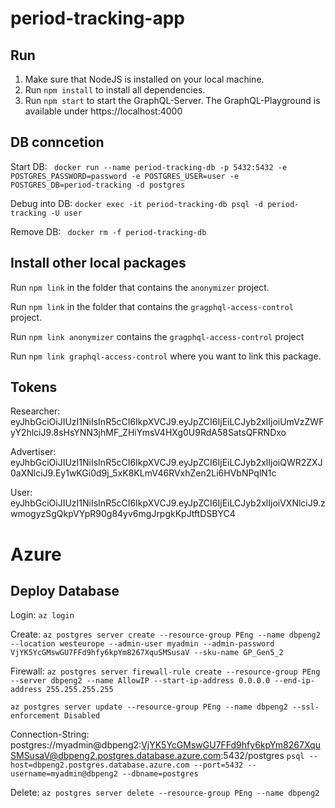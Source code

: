 # period-tracking-app

## Run
1. Make sure that NodeJS is installed on your local machine. 
2. Run `npm install` to install all dependencies.
3. Run `npm start` to start the GraphQL-Server. The GraphQL-Playground is available under https://localhost:4000 

## DB conncetion
Start DB: 
``` docker run --name period-tracking-db -p 5432:5432 -e POSTGRES_PASSWORD=password -e POSTGRES_USER=user -e POSTGRES_DB=period-tracking -d postgres```

Debug into DB: 
```docker exec -it period-tracking-db psql -d period-tracking -U user```

Remove DB:
``` docker rm -f period-tracking-db```

## Install other local packages
Run ```npm link``` in the folder that contains the ```anonymizer``` project. 

Run ```npm link``` in the folder that contains the ```gragphql-access-control``` project.

Run ```npm link anonymizer``` contains the ```gragphql-access-control``` project

Run ```npm link graphql-access-control``` where you want to link this package.

## Tokens
Researcher: eyJhbGciOiJIUzI1NiIsInR5cCI6IkpXVCJ9.eyJpZCI6IjEiLCJyb2xlIjoiUmVzZWFyY2hlciJ9.8sHsYNN3jhMF_ZHiYmsV4HXg0U9RdA58SatsQFRNDxo

Advertiser: eyJhbGciOiJIUzI1NiIsInR5cCI6IkpXVCJ9.eyJpZCI6IjEiLCJyb2xlIjoiQWR2ZXJ0aXNlciJ9.Ey1wKGi0d9j_5xK8KLmV46RVxhZen2Li6HVbNPqlN1c

User: eyJhbGciOiJIUzI1NiIsInR5cCI6IkpXVCJ9.eyJpZCI6IjEiLCJyb2xlIjoiVXNlciJ9.zwmogyzSgQkpVYpR90g84yv6mgJrpgkKpJtftDSBYC4

# Azure

## Deploy Database
Login: ```az login```

Create: ```az postgres server create --resource-group PEng --name dbpeng2  --location westeurope --admin-user myadmin --admin-password VjYK5YcGMswGU7FFd9hfy6kpYm8267XquSMSusaV --sku-name GP_Gen5_2``` 

Firewall: ``` az postgres server firewall-rule create --resource-group PEng --server dbpeng2 --name AllowIP --start-ip-address 0.0.0.0 --end-ip-address 255.255.255.255 ```

```az postgres server update --resource-group PEng --name dbpeng2 --ssl-enforcement Disabled```

Connection-String: postgres://myadmin@dbpeng2:VjYK5YcGMswGU7FFd9hfy6kpYm8267XquSMSusaV@dbpeng2.postgres.database.azure.com:5432/postgres
```psql --host=dbpeng2.postgres.database.azure.com --port=5432 --username=myadmin@dbpeng2 --dbname=postgres```

Delete: ``` az postgres server delete --resource-group PEng --name dbpeng2 ```

